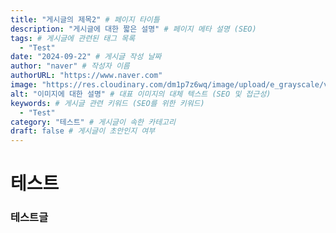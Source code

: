 ```yaml
---
title: "게시글의 제목2" # 페이지 타이틀
description: "게시글에 대한 짧은 설명" # 페이지 메타 설명 (SEO)
tags: # 게시글에 관련된 태그 목록
  - "Test"
date: "2024-09-22" # 게시글 작성 날짜
author: "naver" # 작성자 이름
authorURL: "https://www.naver.com"
image: "https://res.cloudinary.com/dm1p7z6wq/image/upload/e_grayscale/v1729931458/test_lzfqtx.jpg" # 게시글의 대표 이미지 경로 (SNS 공유 시 사용 가능)
alt: "이미지에 대한 설명" # 대표 이미지의 대체 텍스트 (SEO 및 접근성)
keywords: # 게시글 관련 키워드 (SEO를 위한 키워드)
  - "Test"
category: "테스트" # 게시글이 속한 카테고리
draft: false # 게시글이 초안인지 여부
---
```


# 테스트

### 테스트글
